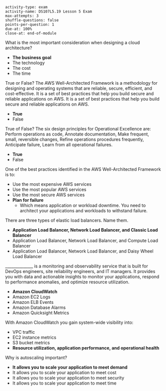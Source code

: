 ```c-lms
activity-type: exam
activity-name: DS107L5.19 Lesson 5 Exam
max-attempts: 3
shuffle-questions: false
points-per-question: 1
due-at: 100%
close-at: end-of-module
```

What is the most important consideration when designing a cloud architecture?
- **The business goal**
- The technology
- The cost
- The time

True or False? The AWS Well-Architected Framework is a methodology for designing and operating systems that are reliable, secure, efficient, and cost-effective. It is a set of best practices that help you build secure and reliable applications on AWS. It is a set of best practices that help you build secure and reliable applications on AWS.
- **True**
- False

True of False? The six design principles for Operational Excellence are: Perform operations as code, Annotate documentation, Make frequent, small, reversible changes, Refine operations procedures frequently, Anticipate failure, Learn from all operational failures.
- **True**
- False

One of the best practices identified in the AWS Well-Architected Framework is to:
- Use the most expensive AWS services
- Use the most popular AWS services
- Use the most secure AWS services
- **Plan for failure**
    * Which means application or workload downtime. You need to architect your applications and workloads to withstand failure.

There are three types of elastic load balancers. Name them.
- **Application Load Balancer, Network Load Balancer, and Classic Load Balancer**
- Application Load Balancer, Network Load Balancer, and Compute Load Balancer
- Application Load Balancer, Network Load Balancer, and Daisy Wheel Load Balancer

______________ is a monitoring and observability service that is built for DevOps engineers, site reliability engineers, and IT managers. It provides you with data and actionable insights to monitor your applications, respond to performance anomalies, and optimize resource utilization.
- **Amazon CloudWatch**
- Amazon EC2 Logs
- Amazon ELB Events
- Amazon Database Alarms
- Amazon Quicksight Metrics

With Amazon CloudWatch you gain system-wide visibility into:
- VPC traffic
- EC2 instance metrics
- S3 bucket metrics
- **Resource utilization, application performance, and operational health**

Why is autoscaling important?
- **It allows you to scale your application to meet demand**
- It allows you to scale your application to meet cost
- It allows you to scale your application to meet security
- It allows you to scale your application to meet time
